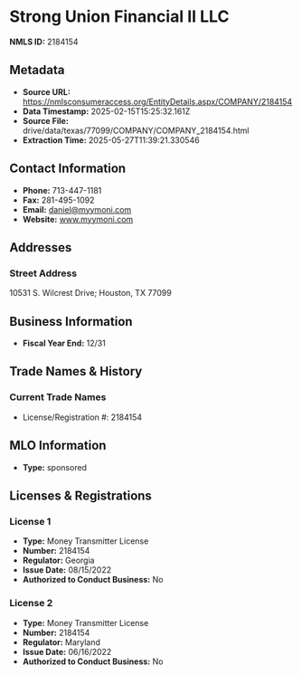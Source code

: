 # Strong Union Financial II LLC

**NMLS ID:** 2184154

## Metadata
- **Source URL:** https://nmlsconsumeraccess.org/EntityDetails.aspx/COMPANY/2184154
- **Data Timestamp:** 2025-02-15T15:25:32.161Z
- **Source File:** drive/data/texas/77099/COMPANY/COMPANY_2184154.html
- **Extraction Time:** 2025-05-27T11:39:21.330546

## Contact Information
- **Phone:** 713-447-1181
- **Fax:** 281-495-1092
- **Email:** daniel@myymoni.com
- **Website:** www.myymoni.com

## Addresses
### Street Address
10531 S. Wilcrest Drive; Houston, TX 77099

## Business Information
- **Fiscal Year End:** 12/31

## Trade Names & History
### Current Trade Names
- License/Registration #: 2184154

## MLO Information
- **Type:** sponsored

## Licenses & Registrations

### License 1
- **Type:** Money Transmitter License
- **Number:** 2184154
- **Regulator:** Georgia
- **Issue Date:** 08/15/2022
- **Authorized to Conduct Business:** No

### License 2
- **Type:** Money Transmitter License
- **Number:** 2184154
- **Regulator:** Maryland
- **Issue Date:** 06/16/2022
- **Authorized to Conduct Business:** No
